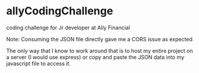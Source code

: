 # allyCodingChallenge
coding challenge for Jr developer at Ally Financial

Note: Consuming the JSON file directly gave me a CORS issue as expected

The only way that I know to work around that is to host my entire project on a server (I would use express) or copy and paste the JSON data into my javascript file to access it.
